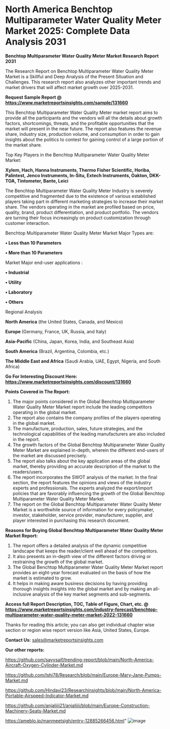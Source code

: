 # North America Benchtop Multiparameter Water Quality Meter Market 2025: Complete Data Analysis 2031

<strong>Benchtop Multiparameter Water Quality Meter Market Research Report 2031</strong>

The Research Report on Benchtop Multiparameter Water Quality Meter Market is a Skillful and Deep Analysis of the Present Situation and Challenges. This research report also analyzes other important trends and market drivers that will affect market growth over 2025-2031.

<strong>Request Sample Report @ <a href=https://www.marketreportsinsights.com/sample/131660>https://www.marketreportsinsights.com/sample/131660</a></strong>

This Benchtop Multiparameter Water Quality Meter market report aims to provide all the participants and the vendors will all the details about growth factors, shortcomings, threats, and the profitable opportunities that the market will present in the near future. The report also features the revenue share, industry size, production volume, and consumption in order to gain insights about the politics to contest for gaining control of a large portion of the market share.

Top Key Players in the Benchtop Multiparameter Water Quality Meter Market:

<strong>Xylem, Hach, Hanna Instruments, Thermo Fisher Scientific, Horiba, Palintest, Jenco Instruments, In-Situ, Extech Instruments, Oakton, DKK-TOA, Tintometer, Bante, Leici</strong>

The Benchtop Multiparameter Water Quality Meter Industry is severely competitive and fragmented due to the existence of various established players taking part in different marketing strategies to increase their market share. The vendors operating in the market are profiled based on price, quality, brand, product differentiation, and product portfolio. The vendors are turning their focus increasingly on product customization through customer interaction.

Benchtop Multiparameter Water Quality Meter Market Major Types are:

<strong>• Less than 10 Parameters

• More than 10 Parameters</strong>

Market Major end-user applications :

<strong>• Industrial

• Utility

• Laboratory

• Others</strong>

Regional Analysis

</u><strong><b>North America</b></strong> (the United States, Canada, and Mexico)

<strong><b>Europe </b></strong>(Germany, France, UK, Russia, and Italy)

<strong><b>Asia-Pacific</b></strong> (China, Japan, Korea, India, and Southeast Asia)

<strong><b>South America</b></strong> (Brazil, Argentina, Colombia, etc.)

<strong><b>The Middle East and Africa</b></strong> (Saudi Arabia, UAE, Egypt, Nigeria, and South Africa)

<strong>Go For Interesting Discount Here: <a href=https://www.marketreportsinsights.com/discount/131660>https://www.marketreportsinsights.com/discount/131660</a></strong>

<strong>Points Covered in The Report:</strong>
<ol>
  <li>The major points considered in the Global Benchtop Multiparameter Water Quality Meter Market report include the leading competitors operating in the global market.</li>
  <li>The report also contains the company profiles of the players operating in the global market.</li>
  <li>The manufacture, production, sales, future strategies, and the technological capabilities of the leading manufacturers are also included in the report.</li>
  <li>The growth factors of the Global Benchtop Multiparameter Water Quality Meter Market are explained in-depth, wherein the different end-users of the market are discussed precisely.</li>
  <li>The report also talks about the key application areas of the global market, thereby providing an accurate description of the market to the readers/users.</li>
  <li>The report incorporates the SWOT analysis of the market. In the final section, the report features the opinions and views of the industry experts and professionals. The experts analyzed the export/import policies that are favorably influencing the growth of the Global Benchtop Multiparameter Water Quality Meter Market.</li>
  <li>The report on the Global Benchtop Multiparameter Water Quality Meter Market is a worthwhile source of information for every policymaker, investor, stakeholder, service provider, manufacturer, supplier, and player interested in purchasing this research document.</li>
</ol>
<strong>Reasons for Buying Global Benchtop Multiparameter Water Quality Meter Market Report:</strong>

<ol>
  <li>The report offers a detailed analysis of the dynamic competitive landscape that keeps the reader/client well ahead of the competitors.</li>
  <li>It also presents an in-depth view of the different factors driving or restraining the growth of the global market.</li>
  <li>The Global Benchtop Multiparameter Water Quality Meter Market report provides an eight-year forecast evaluated on the basis of how the market is estimated to grow.</li>
  <li>It helps in making aware business decisions by having providing thorough insights insights into the global market and by making an all-inclusive analysis of the key market segments and sub-segments.</li>
</ol>
<strong>Access full Report Description, TOC, Table of Figure, Chart, etc. @ <a href=https://www.marketreportsinsights.com/industry-forecast/benchtop-multiparameter-water-quality-meter-market-2022-131660>https://www.marketreportsinsights.com/industry-forecast/benchtop-multiparameter-water-quality-meter-market-2022-131660</a></strong>


Thanks for reading this article; you can also get individual chapter wise section or region wise report version like Asia, United States, Europe.

<strong>Contact Us:</strong>
sales@marketreportsinsights.com

<strong>Our other reports:</strong>

<a href=https://github.com/sayysaif/trending-report/blob/main/North-America-Aircraft-Oxygen-Cylinder-Market.md>https://github.com/sayysaif/trending-report/blob/main/North-America-Aircraft-Oxygen-Cylinder-Market.md</a>

<a href=https://github.com/Ishi78/Research/blob/main/Europe-Mary-Jane-Pumps-Market.md>https://github.com/Ishi78/Research/blob/main/Europe-Mary-Jane-Pumps-Market.md</a>

<a href=https://github.com/Hindavi23/Researchinsights/blob/main/North-America-Portable-Airspeed-Indicator-Market.md>https://github.com/Hindavi23/Researchinsights/blob/main/North-America-Portable-Airspeed-Indicator-Market.md</a>

<a href=https://github.com/anjaliiii21/anjaliiii/blob/main/Europe-Construction-Machinery-Seats-Market.md>https://github.com/anjaliiii21/anjaliiii/blob/main/Europe-Construction-Machinery-Seats-Market.md</a>

<a href=https://ameblo.jp/manmeetsigh/entry-12885266456.html>https://ameblo.jp/manmeetsigh/entry-12885266456.html</a>"
![image](https://github.com/user-attachments/assets/ba6c1e02-2b4a-4afa-8b40-a837e37276eb)
